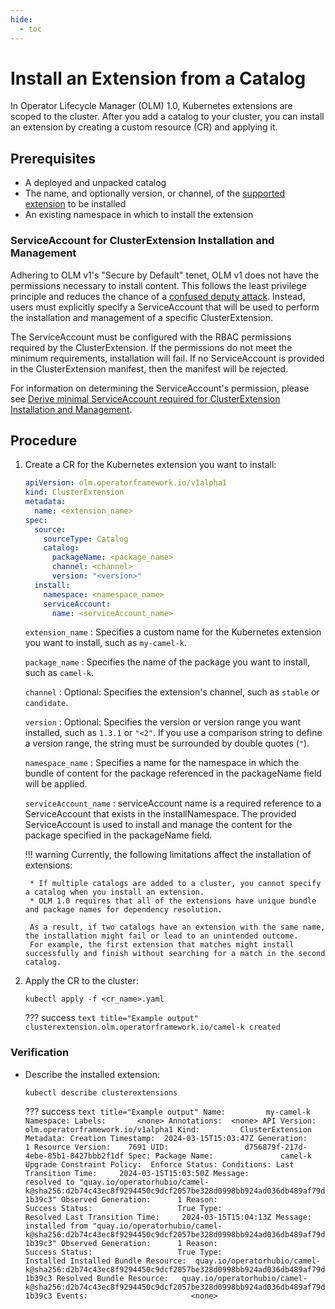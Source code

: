 ```yaml
---
hide:
  - toc
---
```


# Install an Extension from a Catalog

In Operator Lifecycle Manager (OLM) 1.0, Kubernetes extensions are scoped to the cluster.
After you add a catalog to your cluster, you can install an extension by creating a custom resource (CR) and applying it.

## Prerequisites

* A deployed and unpacked catalog
* The name, and optionally version, or channel, of the [supported extension](../project/olmv1_limitations.md) to be installed
* An existing namespace in which to install the extension

### ServiceAccount for ClusterExtension Installation and Management

Adhering to OLM v1's "Secure by Default" tenet, OLM v1 does not have the permissions
necessary to install content. This follows the least privilege principle and reduces
the chance of a [confused deputy attack](https://en.wikipedia.org/wiki/Confused_deputy_problem).
Instead, users must explicitly specify a ServiceAccount that will be used to perform the
installation and management of a specific ClusterExtension.

The ServiceAccount must be configured with the RBAC permissions required by the ClusterExtension.
If the permissions do not meet the minimum requirements, installation will fail. If no ServiceAccount
is provided in the ClusterExtension manifest, then the manifest will be rejected.

For information on determining the ServiceAccount's permission, please see [Derive minimal ServiceAccount required for ClusterExtension Installation and Management](../howto/derive-service-account.md).


## Procedure

1. Create a CR for the Kubernetes extension you want to install:

    ``` yaml title="Example CR"
    apiVersion: olm.operatorframework.io/v1alpha1
    kind: ClusterExtension
    metadata:
      name: <extension_name>
    spec:
      source:
        sourceType: Catalog
        catalog:
          packageName: <package_name>
          channel: <channel>
          version: "<version>"
      install:
        namespace: <namespace_name>
        serviceAccount:
          name: <serviceAccount_name>
    ```

     `extension_name`
     : Specifies a custom name for the Kubernetes extension you want to install, such as `my-camel-k`.

     `package_name`
     : Specifies the name of the package you want to install, such as `camel-k`.

     `channel`
     : Optional: Specifies the extension's channel, such as `stable` or `candidate`.

     `version`
     : Optional: Specifies the version or version range you want installed, such as `1.3.1` or `"<2"`.
     If you use a comparison string to define a version range, the string must be surrounded by double quotes (`"`).
    
    `namespace_name`
    : Specifies a name for the namespace in which the bundle of content for the package referenced 
    in the packageName field will be applied. 

    `serviceAccount_name`
    : serviceAccount name is a required reference to a ServiceAccount that exists
    in the installNamespace. The provided ServiceAccount is used to install and
    manage the content for the package specified in the packageName field.

    !!! warning
        Currently, the following limitations affect the installation of extensions:

        * If multiple catalogs are added to a cluster, you cannot specify a catalog when you install an extension.
        * OLM 1.0 requires that all of the extensions have unique bundle and package names for dependency resolution.

        As a result, if two catalogs have an extension with the same name, the installation might fail or lead to an unintended outcome.
        For example, the first extension that matches might install successfully and finish without searching for a match in the second catalog.

2. Apply the CR to the cluster:

    ``` terminal
    kubectl apply -f <cr_name>.yaml
    ```

    ??? success
        ``` text title="Example output"
        clusterextension.olm.operatorframework.io/camel-k created
        ```

### Verification

* Describe the installed extension:

    ``` terminal
    kubectl describe clusterextensions
    ```

    ??? success
        ``` text title="Example output"
        Name:         my-camel-k
        Namespace:
        Labels:       <none>
        Annotations:  <none>
        API Version:  olm.operatorframework.io/v1alpha1
        Kind:         ClusterExtension
        Metadata:
          Creation Timestamp:  2024-03-15T15:03:47Z
          Generation:          1
          Resource Version:    7691
          UID:                 d756879f-217d-4ebe-85b1-8427bbb2f1df
        Spec:
          Package Name:               camel-k
          Upgrade Constraint Policy:  Enforce
        Status:
          Conditions:
            Last Transition Time:     2024-03-15T15:03:50Z
            Message:                  resolved to "quay.io/operatorhubio/camel-k@sha256:d2b74c43ec8f9294450c9dcf2057be328d0998bb924ad036db489af79d1b39c3"
            Observed Generation:      1
            Reason:                   Success
            Status:                   True
            Type:                     Resolved
            Last Transition Time:     2024-03-15T15:04:13Z
            Message:                  installed from "quay.io/operatorhubio/camel-k@sha256:d2b74c43ec8f9294450c9dcf2057be328d0998bb924ad036db489af79d1b39c3"
            Observed Generation:      1
            Reason:                   Success
            Status:                   True
            Type:                     Installed
          Installed Bundle Resource:  quay.io/operatorhubio/camel-k@sha256:d2b74c43ec8f9294450c9dcf2057be328d0998bb924ad036db489af79d1b39c3
          Resolved Bundle Resource:   quay.io/operatorhubio/camel-k@sha256:d2b74c43ec8f9294450c9dcf2057be328d0998bb924ad036db489af79d1b39c3
        Events:                       <none>
        ```
